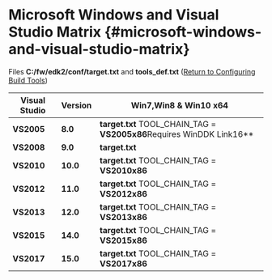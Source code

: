 # Microsoft Windows and Visual Studio Matrix {#microsoft-windows-and-visual-studio-matrix}

Files **C:/fw/edk2/conf/target.txt** and **tools_def.txt** ([Return to Configuring Build Tools](../lab_setup/README.md#configuring-build-tools))

| **Visual Studio** | **Version** | **Win7,Win8 &amp; Win10 x64** |
| --- | --- | --- |
| **VS2005** | **8.0** | **target.txt** TOOL_CHAIN_TAG = **VS2005x86**Requires WinDDK Link16** |
| **VS2008** | **9.0** | **target.txt** |
| **VS2010** | **10.0** | **target.txt** TOOL_CHAIN_TAG = **VS2010x86** |
| **VS2012** | **11.0** | **target.txt** TOOL_CHAIN_TAG = **VS2012x86** |
| **VS2013** | **12.0** | **target.txt** TOOL_CHAIN_TAG = **VS2013x86** |
| **VS2015** | **14.0** | **target.txt** TOOL_CHAIN_TAG = **VS2015x86** |
| **VS2017** | **15.0** | **target.txt** TOOL_CHAIN_TAG = **VS2017x86** |